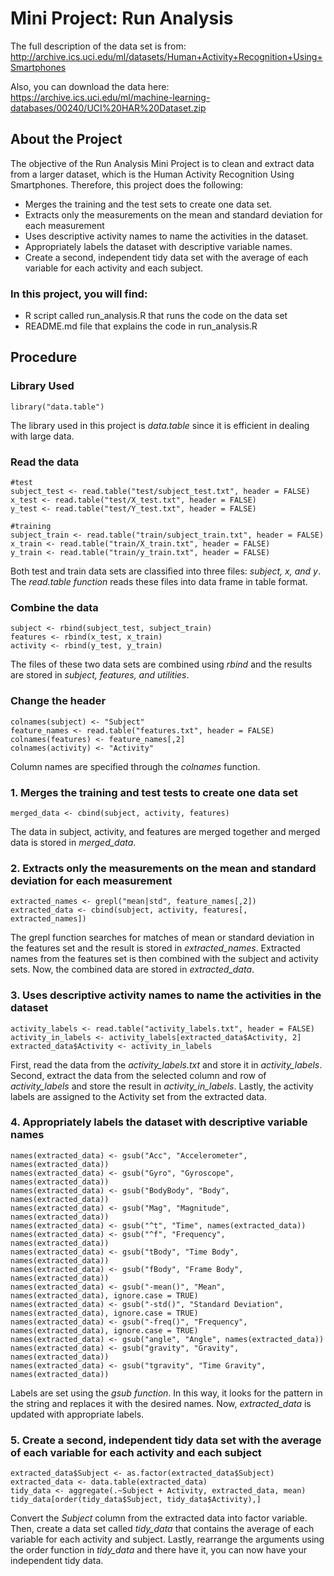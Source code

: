 # Mini Project: Run Analysis 

The full description of the data set is from:
http://archive.ics.uci.edu/ml/datasets/Human+Activity+Recognition+Using+Smartphones

Also, you can download the data here:
https://archive.ics.uci.edu/ml/machine-learning-databases/00240/UCI%20HAR%20Dataset.zip

## About the Project
The objective of the Run Analysis Mini Project is to clean and extract data from a larger dataset, which is the Human Activity Recognition Using Smartphones. Therefore, this project does the following:
* 	Merges the training and the test sets to create one data set.
* 	Extracts only the measurements on the mean and standard deviation for each measurement
* 	Uses descriptive activity names to name the activities in the dataset.
* 	Appropriately labels the dataset with descriptive variable names.
* 	Create a second, independent tidy data set with the average of each variable for each activity and each subject. 

### In this project, you will find:
* 	R script called run_analysis.R that runs the code on the data set
* 	README.md file that explains the code in run_analysis.R

## Procedure

### Library Used
    library("data.table")
   The library used in this project is *data.table* since it is efficient in dealing with large data.

### Read the data
    #test
    subject_test <- read.table("test/subject_test.txt", header = FALSE)
    x_test <- read.table("test/X_test.txt", header = FALSE)
    y_test <- read.table("test/Y_test.txt", header = FALSE)

    #training
    subject_train <- read.table("train/subject_train.txt", header = FALSE)
    x_train <- read.table("train/X_train.txt", header = FALSE)
    y_train <- read.table("train/y_train.txt", header = FALSE)
   Both test and train data sets are classified into three files: *subject, x, and y*. The *read.table function* reads these files into data frame in table format.

### Combine the data
    subject <- rbind(subject_test, subject_train)
    features <- rbind(x_test, x_train)
    activity <- rbind(y_test, y_train)
   The files of these two data sets are combined using *rbind* and the results are stored in *subject, features, and utilities*.

### Change the header
    colnames(subject) <- "Subject"
    feature_names <- read.table("features.txt", header = FALSE)
    colnames(features) <- feature_names[,2]
    colnames(activity) <- "Activity"
   Column names are specified through the *colnames* function. 

### 1. Merges the training and test tests to create one data set
    merged_data <- cbind(subject, activity, features)
   The data in subject, activity, and features are merged together and merged data is stored in *merged_data*.

### 2. Extracts only the measurements on the mean and standard deviation for each measurement
    extracted_names <- grepl("mean|std", feature_names[,2])
    extracted_data <- cbind(subject, activity, features[, extracted_names])
   The grepl function searches for matches of mean or standard deviation in the features set and the result is stored in *extracted_names*. Extracted names from the features set is then combined with the subject and activity sets. Now, the combined data are stored in *extracted_data*.

### 3. Uses descriptive activity names to name the activities in the dataset
    activity_labels <- read.table("activity_labels.txt", header = FALSE)
    activity_in_labels <- activity_labels[extracted_data$Activity, 2]
    extracted_data$Activity <- activity_in_labels
   First, read the data from the *activity_labels.txt* and store it in *activity_labels*. Second, extract the data from the selected column and row of *activity_labels* and store the result in *activity_in_labels*. Lastly, the activity labels are assigned to the Activity set from the extracted data.

### 4. Appropriately labels the dataset with descriptive variable names
    names(extracted_data) <- gsub("Acc", "Accelerometer", names(extracted_data))
    names(extracted_data) <- gsub("Gyro", "Gyroscope", names(extracted_data))
    names(extracted_data) <- gsub("BodyBody", "Body", names(extracted_data))
    names(extracted_data) <- gsub("Mag", "Magnitude", names(extracted_data))
    names(extracted_data) <- gsub("^t", "Time", names(extracted_data))
    names(extracted_data) <- gsub("^f", "Frequency", names(extracted_data))
    names(extracted_data) <- gsub("tBody", "Time Body", names(extracted_data))
    names(extracted_data) <- gsub("fBody", "Frame Body", names(extracted_data))
    names(extracted_data) <- gsub("-mean()", "Mean", names(extracted_data), ignore.case = TRUE)
    names(extracted_data) <- gsub("-std()", "Standard Deviation", names(extracted_data), ignore.case = TRUE)
    names(extracted_data) <- gsub("-freq()", "Frequency", names(extracted_data), ignore.case = TRUE)
    names(extracted_data) <- gsub("angle", "Angle", names(extracted_data))
    names(extracted_data) <- gsub("gravity", "Gravity", names(extracted_data))
    names(extracted_data) <- gsub("tgravity", "Time Gravity", names(extracted_data))
   Labels are set using the *gsub function*. In this way, it looks for the pattern in the string and replaces it with the desired names. Now, *extracted_data* is updated with appropriate labels. 

### 5. Create a second, independent tidy data set with the average of each variable for each activity and each subject
    extracted_data$Subject <- as.factor(extracted_data$Subject)
    extracted_data <- data.table(extracted_data)
    tidy_data <- aggregate(.~Subject + Activity, extracted_data, mean)
    tidy_data[order(tidy_data$Subject, tidy_data$Activity),]
   Convert the *Subject* column from the extracted data into factor variable. Then, create a data set called *tidy_data* that contains the average of each variable for each activity and subject. Lastly, rearrange the arguments using the order function in *tidy_data* and there have it, you can now have your independent tidy data.
   
